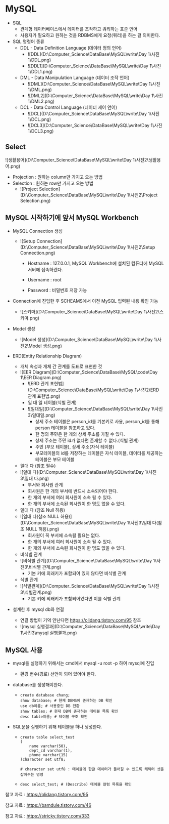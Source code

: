 # MySQL

* SQL
  * 관계형 데이터베이스에서 데이터를 조작하고 쿼리하는 표준 언어
  * 사용자가 필요하고 원하는 것을 RDBMS에게 요청(쿼리)을 하는 걸 의미한다.
* SQL 명령어 종류
  * DDL - Data Definition Language (데이터 정의 언어)
    * ![DDL](D:\Computer_Science\DataBase\MySQL\write\Day 1\사진1\DDL.png)
    * ![DDL1](D:\Computer_Science\DataBase\MySQL\write\Day 1\사진1\DDL1.png)
  * DML - Data Manipulation Language (데이터 조작 언어)
    * ![DML](D:\Computer_Science\DataBase\MySQL\write\Day 1\사진1\DML.png)
    * ![DML2](D:\Computer_Science\DataBase\MySQL\write\Day 1\사진1\DML2.png)
  * DCL - Data Control Language (데이터 제어 언어)
    * ![DCL](D:\Computer_Science\DataBase\MySQL\write\Day 1\사진1\DCL.png)
    * ![DCL3](D:\Computer_Science\DataBase\MySQL\write\Day 1\사진1\DCL3.png)



## Select

![생활용어](D:\Computer_Science\DataBase\MySQL\write\Day 1\사진2\생활용어.png)

* Projection : 원하는 column만 가지고 오는 방법
* Selection : 원하는 row만 가지고 오는 방법
  * ![Project Selection](D:\Computer_Science\DataBase\MySQL\write\Day 1\사진2\Project Selection.png)



## MySQL 시작하기에 앞서 MySQL Workbench

* MySQL Connection 생성

  * ![Setup Connection](D:\Computer_Science\DataBase\MySQL\write\Day 1\사진2\Setup Connection.png)

    * Hostname : 127.0.0.1, MySQL Workbench에 설치된 컴퓨터에 MySQL 서버에 접속하겠다.

    * Username : root

    * Password : 비밀번호 저장 가능

      

* Connection에 진입한 후 SCHEAMS에서 이전 MySQL 입력된 내용 확인 가능 

  * ![스키마](D:\Computer_Science\DataBase\MySQL\write\Day 1\사진2\스키마.png)

* Model 생성

  * ![Model 생성](D:\Computer_Science\DataBase\MySQL\write\Day 1\사진2\Model 생성.png)

* ERD(Entity Relationship Diagram)

  * 개체 속성과 개체 간 관계를 도표로 표현한 것
  * ![EER Diagram](D:\Computer_Science\DataBase\MySQL\code\Day 1\EER Diagram.png)
    * ![ERD 관계 표현법](D:\Computer_Science\DataBase\MySQL\write\Day 1\사진2\ERD 관계 표현법.png)
    * 일 대 일 테이블(식별 관계)
    * ![일대일](D:\Computer_Science\DataBase\MySQL\write\Day 1\사진3\일대일.png)
        * 상세 주소 테이블은 person_id를 기본키로 사용, person_id를 통해 person 테이블을 참조하고 있다.
        * 한 명의 주민은 한 개의 상세 주소를 가질 수 있다.
        * 상세 주소는 주민 id가 없다면 존재할 수 없다.(식별 관계)
        * 주민 (부모 테이블), 상세 주소(자식 테이블)
        * 부모테이블의 id를 저장하는 테이블은 자식 테이블, 데이터를 제공하는 테이블은 부모 테이블
  * 일대 다 (참조 필수)
  * ![일대 다](D:\Computer_Science\DataBase\MySQL\write\Day 1\사진3\일대 다.png)
    * 부서와 회사원 관계
    * 회사원은 한 개의 부서에 반드시 소속되어야 한다.
    * 한 개의 부서에 여러 회사원이 소속 될 수 있다.
    * 한 개의 부서에 소속된 회사원이 한 명도 없을 수 있다.
  * 일대 다 (참조 Null 허용)
  * ![일대 다(참조 NULL 허용)](D:\Computer_Science\DataBase\MySQL\write\Day 1\사진3\일대 다(참조 NULL 허용).png)
    * 회사원이 꼭 부서에 소속될 필요는 없다.
    * 한 개의 부서에 여러 회사원이 소속 될 수 있다.
    * 한 개의 부서에 소속된 회사원이 한 명도 없을 수 있다.
  * 비식별 관계
  * ![비식별 관계](D:\Computer_Science\DataBase\MySQL\write\Day 1\사진3\비식별 관계.png)
    * 기본 키에 외래키가 포함되어 있지 않다면 비식별 관계
  * 식별 관계
  * ![식별관계](D:\Computer_Science\DataBase\MySQL\write\Day 1\사진3\식별관계.png)
    * 기본 키에 외래키가 포함되어있다면 이를 식별 관계

* 설계한 후 mysql db와 연결

  * 연결 방법이 기억 안난다면 https://olidang.tistory.com/95 참조
  * ![mysql 실행결과](D:\Computer_Science\DataBase\MySQL\write\Day 1\사진3\mysql 실행결과.png)

  





## MySQL 사용

* mysql을 실행하기 위해서는 cmd에서 mysql -u root -p 하여 mysql에 진입

  * 환경 변수(경로) 선언이 되어 있어야 한다.

* database를 생성해야한다.

  * ```mysql 
    create database chang;
    show database; # 현재 DBMS에 존재하는 DB 확인
    use db이름; # 사용중인 DB 전환
    show tables; # 현재 DB에 존재하는 테이블 목록 확인
    desc table이름; # 테이블 구조 확인
    ```

* SQL문을 실행하기 위해 테이블을 하나 생성한다.

  * ```mysql
    create table select_test
    (
        name varchar(50),
        dept_cd varchar(1),
        phone varchar(15)
    )character set utf8;   
    
    # character set utf8 : 테이블에 한글 데이터가 들어갈 수 있도록 캐릭터 셋을 잡아주는 명령
    ```

  * ```mysql
    desc select_test; # (Describe) 테이블 칼럼 목록을 확인
    ```








참고 자료 : https://olidang.tistory.com/95

참고 자료 : https://bamdule.tistory.com/46

참고 자료 : https://stricky.tistory.com/333


